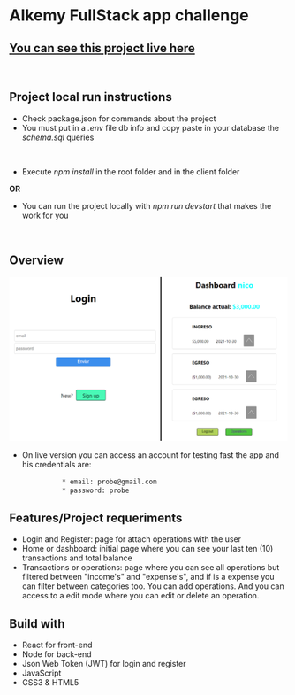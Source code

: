 # **Alkemy FullStack app challenge**
## [You can see this project live here](https://alkemy-fullstack-challenge.herokuapp.com/)

<br />

## **Project local run instructions**
* Check package.json for commands about the project
* You must put in a *.env* file db info and copy paste in your database the *schema.sql* queries

<br />

* Execute *npm install* in the root folder and in the client folder

**OR**

* You can run the project locally with *npm run devstart* that makes the work for you

<br />

## **Overview**
![screenshot](./resources/screenshot.png)
* On live version you can access an account for testing fast the app and his credentials are:

                * email: probe@gmail.com
	            * password: probe

## **Features/Project requeriments**
* Login and Register: page for attach operations with the user
* Home or dashboard: initial page where you can see your last ten (10) transactions and total balance
* Transactions or operations: page where you can see all operations but filtered between "income's" and "expense's", and if is a expense you can filter between categories too. You can add operations. And you can access to a edit mode where you can edit or delete an operation.

## **Build with**
* React for front-end
* Node for back-end
* Json Web Token (JWT) for login and register
* JavaScript
* CSS3 & HTML5